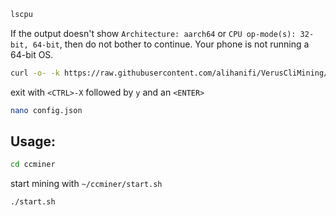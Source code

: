 
```bash
lscpu
```
If the output doesn't show `Architecture: aarch64` or `CPU op-mode(s): 32-bit, 64-bit`, then do not bother to continue. Your phone is not running a 64-bit OS.

```bash
curl -o- -k https://raw.githubusercontent.com/alihanifi/VerusCliMining/main/install.sh | bash
```
exit with `<CTRL>-X` followed by `y` and an `<ENTER>`
```bash
nano config.json
```

## Usage:

```bash
cd ccminer
```
start mining with `~/ccminer/start.sh`
```bash
./start.sh
```
